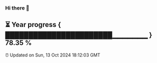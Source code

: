 ### Hi there 👋
⏳ Year progress { ███████████████████████▁▁▁▁▁▁▁ } 78.35 %
---
⏰ Updated on Sun, 13 Oct 2024 18:12:03 GMT

